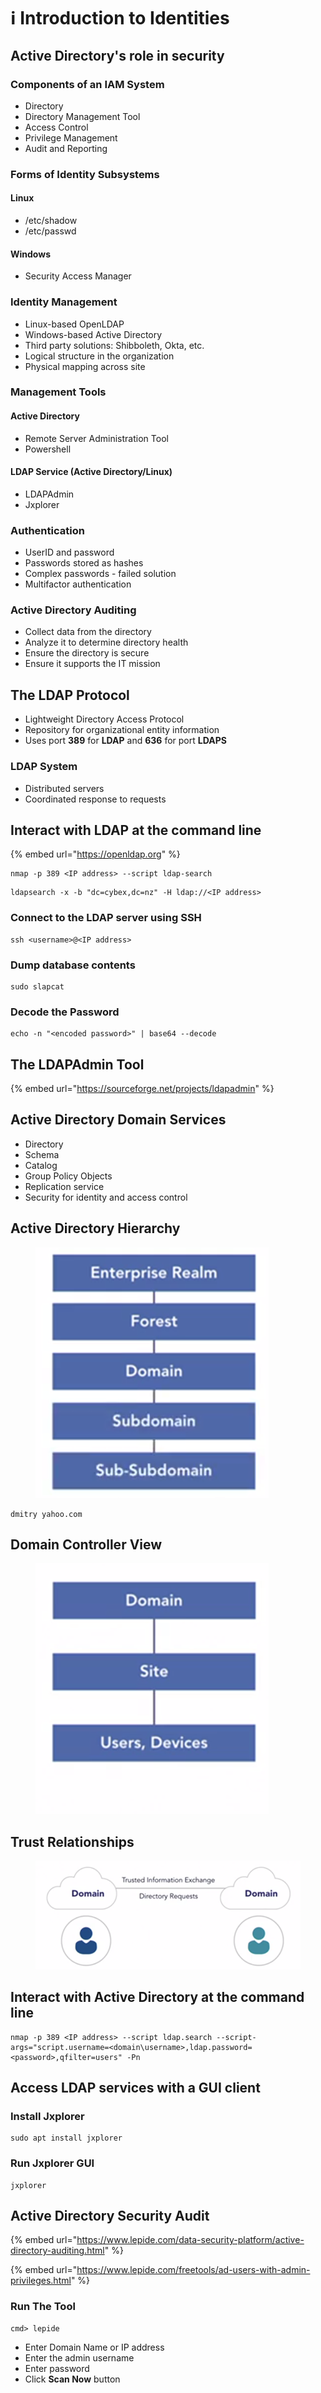 # ℹ️ Introduction to Identities

## Active Directory's role in security

### Components of an IAM System

* Directory
* Directory Management Tool
* Access Control
* Privilege Management
* Audit and Reporting

### Forms of Identity Subsystems

#### Linux

* &#x20;/etc/shadow
* &#x20;/etc/passwd

#### Windows

* Security Access Manager

### Identity Management

* Linux-based OpenLDAP
* Windows-based Active Directory
* Third party solutions: Shibboleth, Okta, etc.
* Logical structure in the organization
* Physical mapping across site

### Management Tools

#### Active Directory

* Remote Server Administration Tool
* Powershell

#### LDAP Service (Active Directory/Linux)

* LDAPAdmin
* Jxplorer

### Authentication

* UserID and password
* Passwords stored as hashes
* Complex passwords - failed solution
* Multifactor authentication

### Active Directory Auditing

* Collect data from the directory
* Analyze it to determine directory health
* Ensure the directory is secure
* Ensure it supports the IT mission



## The LDAP Protocol

* Lightweight Directory Access Protocol
* Repository for organizational entity information
* Uses port **389** for **LDAP** and **636** for port **LDAPS**

### LDAP System

* Distributed servers
* Coordinated response to requests

## Interact with LDAP at the command line

{% embed url="https://openldap.org" %}

```
nmap -p 389 <IP address> --script ldap-search
```

```
ldapsearch -x -b "dc=cybex,dc=nz" -H ldap://<IP address>
```

### Connect to the LDAP server using SSH

```
ssh <username>@<IP address> 
```

### Dump database contents

```
sudo slapcat 
```

### Decode the Password

```
echo -n "<encoded password>" | base64 --decode
```



## The LDAPAdmin Tool

{% embed url="https://sourceforge.net/projects/ldapadmin" %}

## Active Directory Domain Services

* Directory
* Schema
* Catalog
* Group Policy Objects
* Replication service
* Security for identity and access control

## Active Directory Hierarchy&#x20;

<figure><img src="../../.gitbook/assets/image (79).png" alt=""><figcaption></figcaption></figure>

```
dmitry yahoo.com
```

## Domain Controller View

<figure><img src="../../.gitbook/assets/image (80).png" alt=""><figcaption></figcaption></figure>

## Trust Relationships

<figure><img src="../../.gitbook/assets/image (81).png" alt=""><figcaption></figcaption></figure>

## Interact with Active Directory at the command line

```
nmap -p 389 <IP address> --script ldap.search --script-args="script.username=<domain\username>,ldap.password=<password>,qfilter=users" -Pn
```

## Access LDAP services with a GUI client

### Install Jxplorer

```
sudo apt install jxplorer
```

### Run Jxplorer GUI

```
jxplorer
```

## Active Directory Security Audit

{% embed url="https://www.lepide.com/data-security-platform/active-directory-auditing.html" %}

{% embed url="https://www.lepide.com/freetools/ad-users-with-admin-privileges.html" %}

### Run The Tool

```
cmd> lepide
```

* Enter Domain Name or IP address
* Enter the admin username
* Enter password
* Click **Scan Now** button

